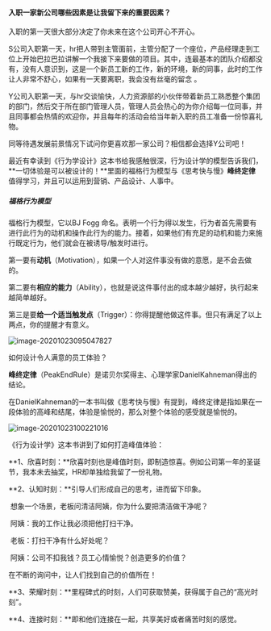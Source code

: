 #### 入职一家新公司哪些因素是让我留下来的重要因素？

‌入职的第一天很大部分决定了你未来在这个公司开心不开心。

S公司入职第一天，hr把人带到主管面前，主管分配了一个座位，产品经理走到工位上开始巴拉巴拉讲解一个我接下来要做的项目。其中，连最基本的团队介绍都没有，没有人意识到，这是一个新员工新的工作，新的环境，新的同事，此时的工作让人非常不舒心，如果有一天要离职，我会没有丝毫的留念 。

Y公司入职第一天，与hr交谈愉快，人力资源部的小伙伴带着新员工熟悉整个集团的部门，然后交于所在部门管理人员，管理人员会热心的为你介绍每一位同事，并且同事都会热情的欢迎你，并且每年的活动会给当年新入职的员工准备一份惊喜礼物。

同等待遇发展前景情况下试问你更喜欢那一家公司？相信都会选择Y公司吧！

最近有幸读到《行为学设计》这本书给我感触很深，行为设计学的模型告诉我们，**一切体验是可以被设计的！**里面的福格行为模型与《思考快与慢》**峰终定律**值得学习，并且可以运用到营销、产品设计、人事中。

##### 福格行为模型

福格行为模型，它以BJ Fogg 命名。表明一个行为得以发生，行为者首先需要有进行此行为的动机和操作此行为的能力。接着，如果他们有充足的动机和能力来施行既定行为，他们就会在被诱导/触发时进行。

第一要有**动机**（Motivation），如果一个人对这件事没有做的意愿，是不会去做的。

第二要有**相应的能力**（Ability），也就是说这件事付出的成本越少越好，执行起来越简单越好。

第三是要**给一个适当触发点**（Trigger）：你得提醒他做这件事。但只有满足了以上两点，你的提醒才有意义。

![image-20201023095047827](C:\Users\admin\Desktop\Learning\读书笔记\行为学设计.assets\image-20201023095047827.png)



如何设计令人满意的员工体验？

**峰终定律**（PeakEndRule）是诺贝尔奖得主、心理学家DanielKahneman得出的结论。

在DanielKahneman的一本书叫做《思考快与慢》有提到，峰终定律是指如果在一段体验的高峰和结尾，体验是愉悦的，那么对整个体验的感受就是愉悦的。

![image-20201023100221016](C:\Users\admin\Desktop\Learning\读书笔记\行为学设计.assets\image-20201023100221016.png)

《行为设计学》这本书讲到了如何打造峰值体验：

**1、欣喜时刻：**欣喜时刻也是峰值时刻，即制造惊喜。例如公司第一年的圣诞节，我本未去抽奖，HR却单独给我留了一份礼物。

**2、认知时刻：**引导人们形成自己的思考，进而留下印象。

​		想象一个场景，老板问清洁阿姨，你为什么要把清洁做干净呢？

​		阿姨：我的工作让我必须把他打扫干净。

​		老板：打扫干净有什么好处呢？

​		阿姨：公司不扣我钱？员工心情愉悦？创造更多的价值？

在不断的询问中，让人们找到自己的价值所在！

**3、荣耀时刻：**里程碑式的时刻，人们可获取赞美，获得属于自己的“高光时刻”。

**4、连接时刻：**即和他们连接在一起，共享美好或者痛苦时刻的感觉。
